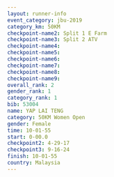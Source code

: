 ```yaml
---
layout: runner-info 
event_category: jbu-2019 
category_km: 50KM 
checkpoint-name2: Split 1 E Farm 
checkpoint-name3: Split 2 ATV 
checkpoint-name4: 
checkpoint-name5: 
checkpoint-name6: 
checkpoint-name7: 
checkpoint-name8: 
checkpoint-name9: 
overall_rank: 2
gender_rank: 1
category_rank: 1
bib: 53004
name: YAP LAI TENG
category: 50KM Women Open
gender: Female
time: 10-01-55
start: 0-00.0
checkpoint2: 4-29-17
checkpoint3: 9-16-24
finish: 10-01-55
country: Malaysia
---
```

